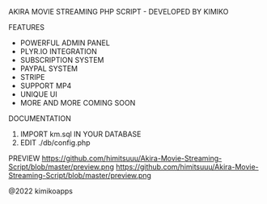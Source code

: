 AKIRA MOVIE STREAMING PHP SCRIPT - DEVELOPED BY KIMIKO

FEATURES
- POWERFUL ADMIN PANEL
- PLYR.IO INTEGRATION
- SUBSCRIPTION SYSTEM
- PAYPAL SYSTEM
- STRIPE
- SUPPORT MP4
- UNIQUE UI
- MORE AND MORE COMING SOON

DOCUMENTATION

1. IMPORT km.sql IN YOUR DATABASE
2. EDIT ./db/config.php

PREVIEW
https://github.com/himitsuuu/Akira-Movie-Streaming-Script/blob/master/preview.png
https://github.com/himitsuuu/Akira-Movie-Streaming-Script/blob/master/preview.png

@2022 kimikoapps
